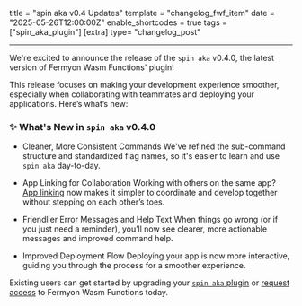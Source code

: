 title = "spin aka v0.4 Updates"
template = "changelog_fwf_item"
date = "2025-05-26T12:00:00Z"
enable_shortcodes = true
tags = ["spin_aka_plugin"]
[extra]
type= "changelog_post"

---

We're excited to announce the release of the `spin aka` v0.4.0, the latest version of Fermyon Wasm Functions' plugin!

<!-- break -->

This release focuses on making your development experience smoother, especially when collaborating with teammates and deploying your applications. Here’s what’s new:

### ✨ What's New in `spin aka` v0.4.0
* Cleaner, More Consistent Commands
We've refined the sub-command structure and standardized flag names, so it's easier to learn and use `spin aka` day-to-day.

* App Linking for Collaboration
Working with others on the same app? [App linking](app-linking.md) now makes it simpler to coordinate and develop together without stepping on each other’s toes.

* Friendlier Error Messages and Help Text
When things go wrong (or if you just need a reminder), you’ll now see clearer, more actionable messages and improved command help.

* Improved Deployment Flow
Deploying your app is now more interactive, guiding you through the process for a smoother experience.

Existing users can get started by upgrading your [`spin aka` plugin](https://spinframework.dev/v3/managing-plugins#upgrading-plugins) or [request access](https://fibsu0jcu2g.typeform.com/fwf-preview) to Fermyon Wasm Functions today.

